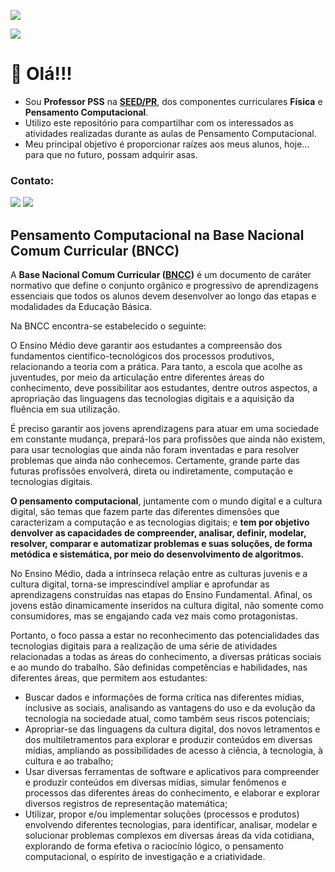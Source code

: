 <p align="left">
<img src="https://user-images.githubusercontent.com/100809861/176980005-cca57ca1-a372-428c-8e0a-75735f801968.png"/>
</p>

![](https://komarev.com/ghpvc/?username=marcus-mocellin&style=for-the-badge)

# 👋 Olá!!!
- Sou **Professor PSS** na **[SEED/PR](https://www.educacao.pr.gov.br/)**, dos componentes curriculares **Física** e **Pensamento Computacional**.
- Utilizo este repositório para compartilhar com os interessados as atividades realizadas durante as aulas de Pensamento Computacional.
- Meu principal objetivo é proporcionar raízes aos meus alunos, hoje... para que no futuro, possam adquirir asas.

### Contato:
<a href = "mailto:professor.mocellin@gmail.com"><img src="https://img.shields.io/badge/Gmail-D14836?style=for-the-badge&logo=gmail&logoColor=white" target="_blank"></a>
<a href="https://www.linkedin.com/in/marcus-mocellin/" target="_blank"><img src="https://img.shields.io/badge/-LinkedIn-%230077B5?style=for-the-badge&logo=linkedin&logoColor=white" target="_blank"></a>

## Pensamento Computacional na Base Nacional Comum Curricular (BNCC)
A **Base Nacional Comum Curricular ([BNCC](http://basenacionalcomum.mec.gov.br/))** é um documento de caráter normativo que define o conjunto orgânico e progressivo de aprendizagens essenciais que todos os alunos devem desenvolver ao longo das etapas e modalidades da Educação Básica.

Na BNCC encontra-se estabelecido o seguinte:

O Ensino Médio deve garantir aos estudantes a compreensão dos fundamentos científico-tecnológicos dos processos produtivos, relacionando a teoria com a prática. Para tanto, a escola que acolhe as juventudes, por meio da articulação entre diferentes áreas do conhecimento, deve possibilitar aos estudantes, dentre outros aspectos, a apropriação das linguagens das tecnologias digitais e a aquisição da fluência em sua utilização.

É preciso garantir aos jovens aprendizagens para atuar em uma sociedade em constante mudança, prepará-los para profissões que ainda não existem, para usar tecnologias que ainda não foram inventadas e para resolver problemas que ainda não conhecemos. Certamente, grande parte das futuras profissões envolverá, direta ou indiretamente, computação e tecnologias digitais.

**O pensamento computacional**, juntamente com o mundo digital e a cultura digital, são temas que fazem parte das diferentes dimensões que caracterizam a computação e as tecnologias digitais; e **tem por objetivo denvolver as capacidades de compreender, analisar, definir, modelar, resolver, comparar e automatizar problemas e suas soluções, de forma metódica e sistemática, por meio do desenvolvimento de algoritmos.**

No Ensino Médio, dada a intrínseca relação entre as culturas juvenis e a cultura digital, torna-se imprescindível ampliar e aprofundar as aprendizagens construídas nas etapas do Ensino Fundamental. Afinal, os jovens estão dinamicamente inseridos na cultura digital, não somente como consumidores, mas se engajando cada vez mais como protagonistas.

Portanto, o foco passa a estar no reconhecimento das potencialidades das tecnologias digitais para a realização de uma série de atividades relacionadas a todas as áreas do conhecimento, a diversas práticas sociais e ao mundo do trabalho. São definidas competências e habilidades, nas diferentes áreas, que permitem aos estudantes:
- Buscar dados e informações de forma crítica nas diferentes mídias, inclusive as sociais, analisando as vantagens do uso e da evolução da tecnologia na sociedade atual, como também seus riscos potenciais;
- Apropriar-se das linguagens da cultura digital, dos novos letramentos e dos multiletramentos para explorar e produzir conteúdos em diversas mídias, ampliando as possibilidades de acesso à ciência, à tecnologia, à cultura e ao trabalho;
- Usar diversas ferramentas de software e aplicativos para compreender e produzir conteúdos em diversas mídias, simular fenômenos e processos das diferentes áreas do conhecimento, e elaborar e explorar diversos registros de representação matemática;
- Utilizar, propor e/ou implementar soluções (processos e produtos) envolvendo diferentes tecnologias, para identificar, analisar, modelar e solucionar problemas complexos em diversas áreas da vida cotidiana, explorando de forma efetiva o raciocínio lógico, o pensamento computacional, o espírito de investigação e a criatividade.

<!---
marcus-mocellin/marcus-mocellin is a ✨ special ✨ repository because its `README.md` (this file) appears on your GitHub profile.
You can click the Preview link to take a look at your changes.
--->
